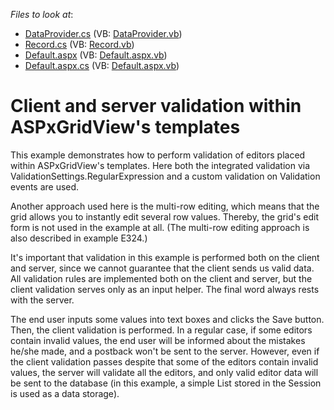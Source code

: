 <!-- default file list -->
*Files to look at*:

* [DataProvider.cs](./CS/Data/DataProvider.cs) (VB: [DataProvider.vb](./VB/Data/DataProvider.vb))
* [Record.cs](./CS/Data/Record.cs) (VB: [Record.vb](./VB/Data/Record.vb))
* [Default.aspx](./CS/Default.aspx) (VB: [Default.aspx.vb](./VB/Default.aspx.vb))
* [Default.aspx.cs](./CS/Default.aspx.cs) (VB: [Default.aspx.vb](./VB/Default.aspx.vb))
<!-- default file list end -->
# Client and server validation within ASPxGridView's templates


<p>This example demonstrates how to perform validation of editors placed within ASPxGridView's templates. Here both the integrated validation via ValidationSettings.RegularExpression and a custom validation on Validation events are used.</p><p>Another approach used here is the multi-row editing, which means that the grid allows you to instantly edit several row values. Thereby, the grid's edit form is not used in the example at all. (The multi-row editing approach is also described in example E324.)</p><p>It's important that validation in this example is performed both on the client and server, since we cannot guarantee that the client sends us valid data. All validation rules are implemented both on the client and server, but the client validation serves only as an input helper. The final word always rests with the server.</p><p>The end user inputs some values into text boxes and clicks the Save button. Then, the client validation is performed. In a regular case, if some editors contain invalid values, the end user will be informed about the mistakes he/she made, and a postback won't be sent to the server. However, even if the client validation passes despite that some of the editors contain invalid values, the server will validate all the editors, and only valid editor data will be sent to the database (in this example, a simple List<Record> stored in the Session is used as a data storage).</p>

<br/>


